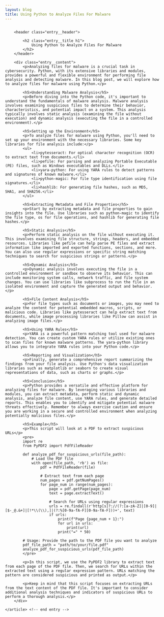 ```yaml
---
layout: blog
title: Using Python to Analyze Files For Malware
---
```



<div id="main" class="s-content__main large-8 column">
    <article class="entry">

        <header class="entry__header">

            <h2 class="entry__title h1">
                Using Python to Analyze Files For Malware
            </h2>        
        </header>
        
        <div class="entry__content">
            <p>Analyzing files for malware is a crucial task in cybersecurity. Python, with its extensive libraries and modules, provides a powerful and flexible environment for performing file analysis and detecting malware. In this blog post, we will explore how to analyze files for malware using Python.</p>

            <h5>Understanding Malware Analysis</h5>
            <p>Before diving into the Python code, it's important to understand the fundamentals of malware analysis. Malware analysis involves examining suspicious files to determine their behavior, characteristics, and potential impact on a system. This analysis typically involves static analysis (examining the file without execution) and dynamic analysis (executing the file in a controlled environment).</p>

            <h5>Setting up the Environment</h5>
            <p>To analyze files for malware using Python, you'll need to set up your environment with the necessary libraries. Some key libraries for file analysis include:</p>
            <ul>
                <li>pytesseract: For optical character recognition (OCR) to extract text from documents.</li>
                <li>pefile: For parsing and analyzing Portable Executable (PE) files, such as Windows executables and DLLs.</li>
                <li>yara-python: For using YARA rules to detect patterns and signatures of known malware.</li>
                <li>python-magic: For file type identification using file signatures.</li>
                <li>hashlib: For generating file hashes, such as MD5, SHA1, and SHA256.</li>
            </ul>

            <h5>Extracting Metadata and File Properties</h5>
            <p>Start by extracting metadata and file properties to gain insights into the file. Use libraries such as python-magic to identify the file type, os for file operations, and hashlib for generating file hashes.</p>

            <h5>Static Analysis</h5>
            <p>Perform static analysis on the file without executing it. This involves examining file structure, strings, headers, and embedded resources. Libraries like pefile can help parse PE files and extract information like imported and exported functions, sections, and more. You can also use regular expressions or specific string matching techniques to search for suspicious strings or patterns.</p>

            <h5>Dynamic Analysis</h5>
            <p>Dynamic analysis involves executing the file in a controlled environment or sandbox to observe its behavior. This can include monitoring system calls, network traffic, and file system changes. You can use libraries like subprocess to run the file in an isolated environment and capture the generated output and behavior.</p>

            <h5>File Content Analysis</h5>
            <p>For file types such as documents or images, you may need to analyze the content for potential embedded macros, scripts, or malicious code. Libraries like pytesseract can help extract text from documents, while image processing libraries like Pillow can assist in analyzing image files.</p>

            <h5>Using YARA Rules</h5>
            <p>YARA is a powerful pattern matching tool used for malware detection. You can create custom YARA rules or utilize existing ones to scan files for known malware patterns. The yara-python library allows you to integrate YARA rules into your Python code.</p>

            <h5>Reporting and Visualization</h5>
            <p>Finally, generate a comprehensive report summarizing the findings from your file analysis. Use Python's data visualization libraries such as matplotlib or seaborn to create visual representations of data, such as charts or graphs.</p>

            <h5>Conclusion</h5>
            <p>Python provides a versatile and effective platform for analyzing files for malware. By leveraging various libraries and modules, you can extract metadata, perform static and dynamic analysis, analyze file content, use YARA rules, and generate detailed reports. This enables you to identify and mitigate potential malware threats effectively. Remember to always exercise caution and ensure you are working in a secure and controlled environment when analyzing potentially malicious files.</p>

            <h5>Example</h5>
            <p>This script will look at a PDF to extract suspicious URLs</p>
            <pre>
            import re
            from PyPDF2 import PdfFileReader

            def analyze_pdf_for_suspicious_urls(file_path):
                # Load the PDF file
                with open(file_path, 'rb') as file:
                    pdf = PdfFileReader(file)

                    # Extract text from each page
                    num_pages = pdf.getNumPages()
                    for page_num in range(num_pages):
                        page = pdf.getPage(page_num)
                        text = page.extractText()

                        # Search for URLs using regular expressions
                        urls = re.findall(r'http[s]?://(?:[a-zA-Z]|[0-9]|[$-_@.&+]|[!*\\(\\),]|(?:%[0-9a-fA-F][0-9a-fA-F]))+', text)
                        if urls:
                            print(f"Page {page_num + 1}:")
                            for url in urls:
                                print(url)
                            print("=" * 50)

            # Usage: Provide the path to the PDF file you want to analyze
            pdf_file_path = "path/to/your/file.pdf"
            analyze_pdf_for_suspicious_urls(pdf_file_path)
            </pre>

            <p>In this script, we use the PyPDF2 library to extract text from each page of the PDF file. Then, we search for URLs within the extracted text using a regular expression pattern. URLs matching the pattern are considered suspicious and printed as output.</p>

            <p>Keep in mind that this script focuses on extracting URLs from the text content of the PDF file. It's important to consider additional analysis techniques and indicators of suspicious URLs to perform a thorough analysis.</p>
        </div> 

    </article> <!-- end entry -->

</div> <!-- end main -->   
